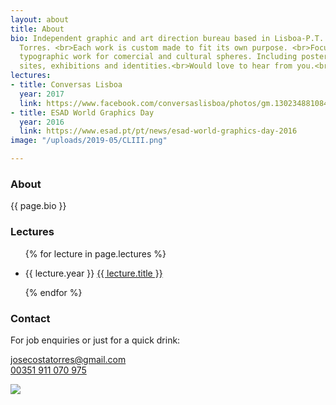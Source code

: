 ```yaml
---
layout: about
title: About
bio: Independent graphic and art direction bureau based in Lisboa-P.T. run by José
  Torres. <br>Each work is custom made to fit its own purpose. <br>Focused on detailed
  typographic work for comercial and cultural spheres. Including posters, publications,
  sites, exhibitions and identities.<br>Would love to hear from you.<br>
lectures:
- title: Conversas Lisboa
  year: 2017
  link: https://www.facebook.com/conversaslisboa/photos/gm.130234881084610/1358338434295870/?type=3&theater
- title: ESAD World Graphics Day
  year: 2016
  link: https://www.esad.pt/pt/news/esad-world-graphics-day-2016
image: "/uploads/2019-05/CLIII.png"

---
```

<section id="leftside">
    <article id="bio">
        <h1 class="hidden">About</h1>
        {{ page.bio }}
    </article>
    <article id="lectures">
        <h3>Lectures</h3>
        <ul>
            {% for lecture in page.lectures %}
            <li>
                <p><span class="year">{{ lecture.year }}</span>
                    <a href="{{ lecture.link }}" target="_blank">{{ lecture.title }}</a>
                </p>
            </li>
            {% endfor %}
        </ul>
    </article>
</section>
<section id="rightside">
    <article>
    <h3 class="hidden">Contact</h3>
    <p>For job enquiries or just for a quick drink:</p>
    <p><a href="mailto:josecostatorres@gmail.com">josecostatorres@gmail.com</a><br><a href="https://wa.me/351911070975" target="_blank" rel="noreferrer">00351 911 070 975</a></p>
    </article>
    <article>
        <img class="lazy" data-src="https://images.weserv.nl?url=https://josecostatorres.github.io{{ image }}&h=600&q=80" src="https://images.weserv.nl?url=https://josecostatorres.github.io{{ image }}&q=25&output=jpg">
    </article>
</section>

<script>
    $(function() {
        $('.lazy').Lazy({
            effect: "fadeIn",
            effectTime: 1000
        });
    });
</script>